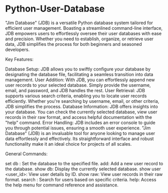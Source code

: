 # Python-User-Database
"Jim Database" (JDB) is a versatile Python database system tailored for efficient user management. Boasting a streamlined command-line interface, JDB empowers users to effortlessly oversee their user databases with ease and precision. Whether you need to establish, organize, or retrieve user data, JDB simplifies the process for both beginners and seasoned developers.

Key Features:

Database Setup: JDB allows you to swiftly configure your database by designating the database file, facilitating a seamless transition into data management.
User Addition: With JDB, you can effortlessly append new user records to your selected database. Simply provide the username, email, and password, and JDB handles the rest.
User Retrieval: JDB supports various search criteria, enabling you to locate user records efficiently. Whether you're searching by username, email, or other criteria, JDB simplifies the process.
Database Information: JDB offers insights into your database. You can check the currently selected database, view user records in their raw format, and access helpful documentation with the "help" command.
Error Handling: JDB includes an error console to guide you through potential issues, ensuring a smooth user experience.
"Jim Database" (JDB) is an invaluable tool for anyone looking to manage user data effortlessly and effectively. Its straightforward interface and robust functionality make it an ideal choice for projects of all scales.

General Commands:

set db <filename>: Set the database to the specified file.
add: Add a new user record to the database.
show db: Display the currently selected database.
show user <user_id>: View user details by ID.
show raw: View user records in their raw format.
search <content>: Search for users based on specific criteria.
help: Access the help menu for command reference and assistance.
